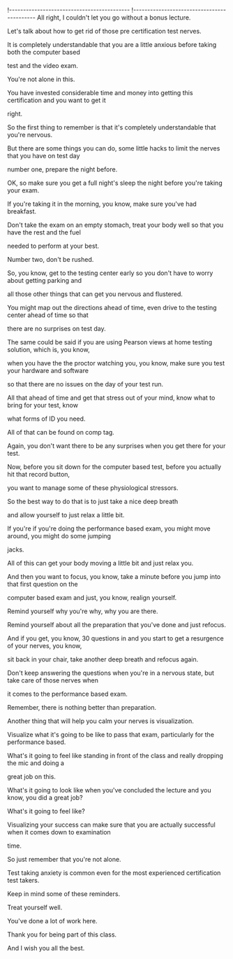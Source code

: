 !-------------------------------------------
!-------------------------------------------
All right, I couldn't let you go without a bonus lecture.

Let's talk about how to get rid of those pre certification test nerves.

It is completely understandable that you are a little anxious before taking both the computer based

test and the video exam.

You're not alone in this.

You have invested considerable time and money into getting this certification and you want to get it

right.

So the first thing to remember is that it's completely understandable that you're nervous.

But there are some things you can do, some little hacks to limit the nerves that you have on test day

number one, prepare the night before.

OK, so make sure you get a full night's sleep the night before you're taking your exam.

If you're taking it in the morning, you know, make sure you've had breakfast.

Don't take the exam on an empty stomach, treat your body well so that you have the rest and the fuel

needed to perform at your best.

Number two, don't be rushed.

So, you know, get to the testing center early so you don't have to worry about getting parking and

all those other things that can get you nervous and flustered.

You might map out the directions ahead of time, even drive to the testing center ahead of time so that

there are no surprises on test day.

The same could be said if you are using Pearson views at home testing solution, which is, you know,

when you have the the proctor watching you, you know, make sure you test your hardware and software

so that there are no issues on the day of your test run.

All that ahead of time and get that stress out of your mind, know what to bring for your test, know

what forms of ID you need.

All of that can be found on comp tag.

Again, you don't want there to be any surprises when you get there for your test.

Now, before you sit down for the computer based test, before you actually hit that record button,

you want to manage some of these physiological stressors.

So the best way to do that is to just take a nice deep breath

and allow yourself to just relax a little bit.

If you're if you're doing the performance based exam, you might move around, you might do some jumping

jacks.

All of this can get your body moving a little bit and just relax you.

And then you want to focus, you know, take a minute before you jump into that first question on the

computer based exam and just, you know, realign yourself.

Remind yourself why you're why, why you are there.

Remind yourself about all the preparation that you've done and just refocus.

And if you get, you know, 30 questions in and you start to get a resurgence of your nerves, you know,

sit back in your chair, take another deep breath and refocus again.

Don't keep answering the questions when you're in a nervous state, but take care of those nerves when

it comes to the performance based exam.

Remember, there is nothing better than preparation.

Another thing that will help you calm your nerves is visualization.

Visualize what it's going to be like to pass that exam, particularly for the performance based.

What's it going to feel like standing in front of the class and really dropping the mic and doing a

great job on this.

What's it going to look like when you've concluded the lecture and you know, you did a great job?

What's it going to feel like?

Visualizing your success can make sure that you are actually successful when it comes down to examination

time.

So just remember that you're not alone.

Test taking anxiety is common even for the most experienced certification test takers.

Keep in mind some of these reminders.

Treat yourself well.

You've done a lot of work here.

Thank you for being part of this class.

And I wish you all the best.
